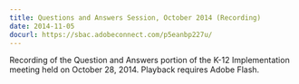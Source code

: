 ```yaml
---
title: Questions and Answers Session, October 2014 (Recording)
date: 2014-11-05
docurl: https://sbac.adobeconnect.com/p5eanbp227u/
---
```

Recording of the Question and Answers portion of the K-12 Implementation meeting held on October 28, 2014. Playback requires Adobe Flash.  
